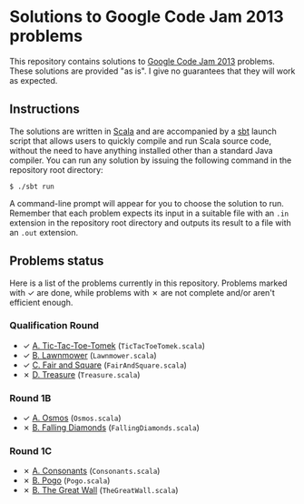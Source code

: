 # Solutions to Google Code Jam 2013 problems

This repository contains solutions to [Google Code Jam 2013][1] problems. These solutions are provided "as is". I give no guarantees that they will work as expected.

## Instructions

The solutions are written in [Scala][2] and are accompanied by a [sbt][3] launch script that allows users to quickly compile and run Scala source code, without the need to have anything installed other than a standard Java compiler. You can run any solution by issuing the following command in the repository root directory:

    $ ./sbt run

A command-line prompt will appear for you to choose the solution to run. Remember that each problem expects its input in a suitable file with an `.in` extension in the repository root directory and outputs its result to a file with an `.out` extension.

## Problems status

Here is a list of the problems currently in this repository. Problems marked with ✓ are done, while problems with ✗ are not complete and/or aren't efficient enough.

### Qualification Round

* ✓ [A. Tic-Tac-Toe-Tomek][qualA] (`TicTacToeTomek.scala`)
* ✓ [B. Lawnmower][qualB] (`Lawnmower.scala`)
* ✓ [C. Fair and Square][qualC] (`FairAndSquare.scala`)
* ✗ [D. Treasure][qualD] (`Treasure.scala`)

### Round 1B

* ✓ [A. Osmos][round1bA] (`Osmos.scala`)
* ✗ [B. Falling Diamonds][round1bB] (`FallingDiamonds.scala`)

### Round 1C

* ✗ [A. Consonants][round1cA] (`Consonants.scala`)
* ✗ [B. Pogo][round1cB] (`Pogo.scala`)
* ✗ [B. The Great Wall][round1cC] (`TheGreatWall.scala`)

[1]: https://code.google.com/codejam
[2]: http://www.scala-lang.org
[3]: http://www.scala-sbt.org
[qualA]: https://code.google.com/codejam/contest/2270488/dashboard#s=p0
[qualB]: https://code.google.com/codejam/contest/2270488/dashboard#s=p1
[qualC]: https://code.google.com/codejam/contest/2270488/dashboard#s=p2
[qualD]: https://code.google.com/codejam/contest/2270488/dashboard#s=p3
[round1bA]: https://code.google.com/codejam/contest/2434486/dashboard#s=p0
[round1bB]: https://code.google.com/codejam/contest/2434486/dashboard#s=p1
[round1cA]: https://code.google.com/codejam/contest/2437488/dashboard#s=p0
[round1cB]: https://code.google.com/codejam/contest/2437488/dashboard#s=p1
[round1cC]: https://code.google.com/codejam/contest/2437488/dashboard#s=p2

